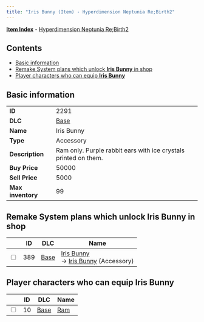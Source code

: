 ```yaml
---
title: "Iris Bunny (Item) - Hyperdimension Neptunia Re;Birth2"
---
```


[**Item Index**](/neptunia/rb2/item/index.html) - [Hyperdimension Neptunia Re;Birth2](/neptunia/rb2)

## Contents

- [Basic information](#basic-information)
- [Remake System plans which unlock **Iris Bunny** in shop](#remake-system-plans-which-unlock-iris-bunny-in-shop)
- [Player characters who can equip **Iris Bunny**](#player-characters-who-can-equip-iris-bunny)

## Basic information

|   |   |
| -- | -- |
| **ID** | 2291 |
| **DLC** | [Base](/neptunia/rb2/dlc/0-base.html) |
| **Name** | Iris Bunny |
| **Type** | Accessory |
| **Description** | Ram only. Purple rabbit ears with ice crystals printed on them. |
| **Buy Price** | 50000 |
| **Sell Price** | 5000 |
| **Max inventory** | 99 |

## Remake System plans which unlock **Iris Bunny** in shop

|    | ID | DLC | Name |
| -- | -- | --- | ---- |
| <input type="checkbox" id="rb2-remake-0-389" class="trackbox" /> | 389 | [Base](/neptunia/rb2/dlc/0-base.html) | [Iris Bunny](/neptunia/rb2/remake/0-389-iris-bunny.html)<br />→ [Iris Bunny](/neptunia/rb2/item/0-2291-iris-bunny.html) (Accessory) |

## Player characters who can equip **Iris Bunny**

|    | ID | DLC | Name |
| -- | -- | --- | ---- |
| <input type="checkbox" id="rb2-player-0-10" class="trackbox" /> | 10 | [Base](/neptunia/rb2/dlc/0-base.html) | [Ram](/neptunia/rb2/player/0-10-ram.html) |